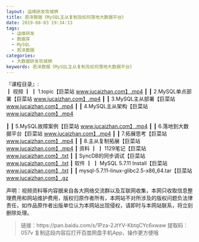 ```yaml
---
layout: 运维研发攻城狮
title: 若泽数据《MySQL主从复制及如何落地大数据平台》
date: 2019-08-03 19:34:13
tags:
  - 运维研发
  - 数据库
  - MySQL
  - 若泽数据 
categories:
  - 大数据研发攻城狮
keywords: 若泽数据《MySQL主从复制及如何落地大数据平台》
---
```

『课程目录』:  
┃  视频
┃  ┃  1.topic【巨菜站 www.jucaizhan.com】.mp4
┃  ┃  2.MySQL单点部署【巨菜站 www.jucaizhan.com】.mp4
┃  ┃  3.MySQL主从部署【巨菜站 www.jucaizhan.com】.mp4
┃  ┃  4.MySQL主从架构【巨菜站 www.jucaizhan.com】.mp4
<!-- more -->
┃  ┃  5.MySQL故障案例【巨菜站 www.jucaizhan.com】.mp4
┃  ┃  6.落地到大数据平台【巨菜站 www.jucaizhan.com】.mp4
┃  ┃  7.拓展思考【巨菜站 www.jucaizhan.com】.mp4
┃  ┃  8.主从复制拓展【巨菜站 www.jucaizhan.com】.mp4
┃  资料
┃  ┃  1129笔记【巨菜站 www.jucaizhan.com】.txt
┃  ┃  SyncDB的同步调试【巨菜站 www.jucaizhan.com】.txt
┃  软件
┃  ┃  MySQL 5.7.11 Install【巨菜站 www.jucaizhan.com】.txt
┃  ┃  mysql-5.7.11-linux-glibc2.5-x86_64.tar【巨菜站 www.jucaizhan.com】.gz

<div class="post-copyright">
    <div class="post-copyright__author">
      <span class="post-copyright-meta">声明：视频资料等内容据来自各大网络交流群以及互联网收集，本网只收取信息整理费用和网站维护费用，版权归原作者所有，本网站不对所涉及的版权问题负法律责任，如作品原作者出版单位认为本网站出现侵权，请即时与本网站联系，将立刻删除处理。 </span>
    </div>
</div>

<blockquote class="blockquote-center">
链接：https://pan.baidu.com/s/1Pza-2JtYV-KbtqCYc6xwaw 
提取码：057v 
复制这段内容后打开百度网盘手机App，操作更方便哦
</blockquote>

